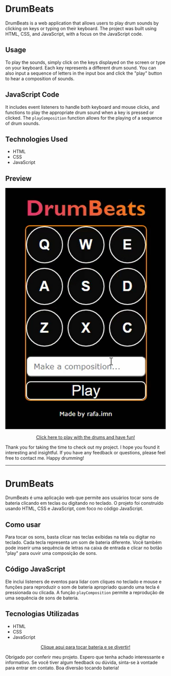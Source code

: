 # DrumBeats

DrumBeats is a web application that allows users to play drum sounds by clicking on keys or typing on their keyboard. The project was built using HTML, CSS, and JavaScript, with a focus on the JavaScript code.

## Usage

To play the sounds, simply click on the keys displayed on the screen or type on your keyboard. Each key represents a different drum sound. You can also input a sequence of letters in the input box and click the "play" button to hear a composition of sounds.

## JavaScript Code

 It includes event listeners to handle both keyboard and mouse clicks, and functions to play the appropriate drum sound when a key is pressed or clicked. The `playComposition` function allows for the playing of a sequence of drum sounds.

## Technologies Used

- HTML
- CSS
- JavaScript

## Preview
<p align="center">
  <img src="https://github.com/rafaimn/DrumBeats/blob/master/media/preview2.png" alt="Preview do projeto" />
</p>

<p align="center">
  <a href="https://rafaimn.github.io/DrumBeats/">Click here to play with the drums and have fun!</a>
</p>


Thank you for taking the time to check out my project. I hope you found it interesting and insightful. If you have any feedback or questions, please feel free to contact me. Happy drumming!


<hr>


# DrumBeats

DrumBeats é uma aplicação web que permite aos usuários tocar sons de bateria clicando em teclas ou digitando no teclado. O projeto foi construído usando HTML, CSS e JavaScript, com foco no código JavaScript.

## Como usar

Para tocar os sons, basta clicar nas teclas exibidas na tela ou digitar no teclado. Cada tecla representa um som de bateria diferente. Você também pode inserir uma sequência de letras na caixa de entrada e clicar no botão "play" para ouvir uma composição de sons.

## Código JavaScript

Ele inclui listeners de eventos para lidar com cliques no teclado e mouse e funções para reproduzir o som de bateria apropriado quando uma tecla é pressionada ou clicada. A função `playComposition` permite a reprodução de uma sequência de sons de bateria.

## Tecnologias Utilizadas

- HTML
- CSS
- JavaScript

<p align="center">
  <a href="https://rafaimn.github.io/DrumBeats/">Clique aqui para tocar bateria e se divertir!</a>
</p>
Obrigado por conferir meu projeto. Espero que tenha achado interessante e informativo. Se você tiver algum feedback ou dúvida, sinta-se à vontade para entrar em contato. Boa diversão tocando bateria!


